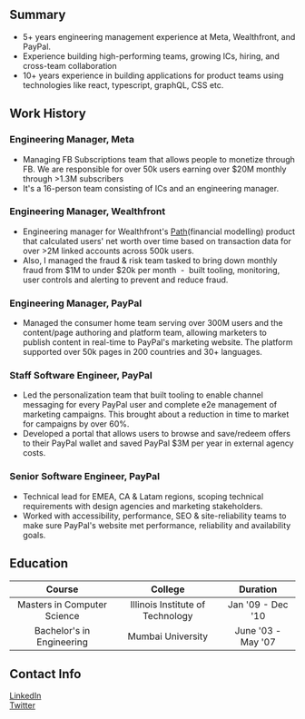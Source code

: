 ## Summary
- 5+ years engineering management experience at Meta, Wealthfront, and PayPal.
- Experience building high-performing teams, growing ICs, hiring, and cross-team collaboration
- 10+ years experience in building applications for product teams using technologies like react, typescript, graphQL, CSS etc.

## Work History
### Engineering Manager, Meta
- Managing FB Subscriptions team that allows people to monetize through FB. We are responsible for over 50k users earning over $20M monthly through >1.3M subscribers
- It's a 16-person team consisting of ICs and an engineering manager.

### Engineering Manager, Wealthfront
- Engineering manager for Wealthfront's [Path](https://www.wealthfront.com/blog/introducing-path/)(financial modelling) product that calculated users' net worth over time based on transaction data for over >2M linked accounts across 500k users.
- Also, I managed the fraud & risk team tasked to bring down monthly fraud from $1M to under $20k per month  -  built tooling, monitoring, user controls and alerting to prevent and reduce fraud.

### Engineering Manager, PayPal
- Managed the consumer home team serving over 300M users and the content/page authoring and platform team, allowing marketers to publish content in real-time to PayPal's marketing website. The platform supported over 50k pages in 200 countries and 30+ languages.

### Staff Software Engineer, PayPal
- Led the personalization team that built tooling to enable channel messaging for every PayPal user and complete e2e management of marketing campaigns. This brought about a reduction in time to market for campaigns by over 60%.
- Developed a portal that allows users to browse and save/redeem offers to their PayPal wallet and saved PayPal $3M per year in external agency costs.

### Senior Software Engineer, PayPal
- Technical lead for EMEA, CA & Latam regions, scoping technical requirements with design agencies and marketing stakeholders.
- Worked with accessibility, performance, SEO & site-reliability teams to make sure PayPal's website met performance, reliability and availability goals.

## Education
| Course      | College | Duration     |
| :---:        |    :----:   |          :---: |
| Masters in Computer Science       | Illinois Institute of Technology       | Jan '09 - Dec '10   |
| Bachelor's in Engineering   | Mumbai University        | June '03 - May '07      |

## Contact Info
[LinkedIn](https://www.linkedin.com/in/hozefajodiawalla)<br>
[Twitter](https://twitter.com/hozefaj)
